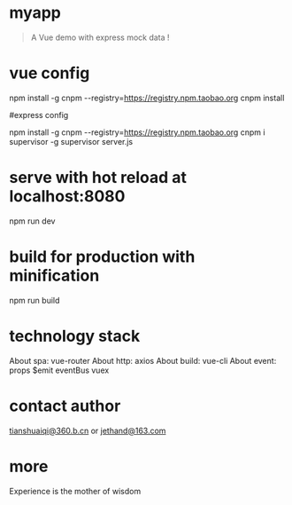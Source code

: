 # myapp

>  A Vue demo with express mock data !

# vue config

npm install -g cnpm --registry=https://registry.npm.taobao.org
cnpm install

#express config

npm install -g cnpm --registry=https://registry.npm.taobao.org
cnpm i supervisor -g
supervisor server.js

# serve with hot reload at localhost:8080
npm run dev

# build for production with minification
npm run build

# technology stack

About spa: vue-router
About http: axios
About build: vue-cli
About event: props $emit eventBus vuex

# contact author

tianshuaiqi@360.b.cn or jethand@163.com

# more

Experience is the mother of wisdom




